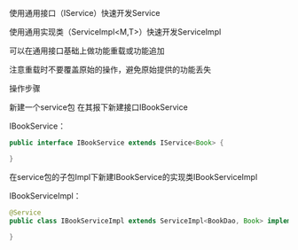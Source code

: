 使用通用接口（IService<T>）快速开发Service

使用通用实现类（ServiceImpl<M,T>）快速开发ServiceImpl

可以在通用接口基础上做功能重载或功能追加

注意重载时不要覆盖原始的操作，避免原始提供的功能丢失



操作步骤

新建一个service包 在其报下新建接口IBookService

IBookService：

```java
public interface IBookService extends IService<Book> {

}
```

在service包的子包Impl下新建IBookService的实现类IBookServiceImpl

IBookServiceImpl：

```java
@Service
public class IBookServiceImpl extends ServiceImpl<BookDao, Book> implements IBookService {

}
```

